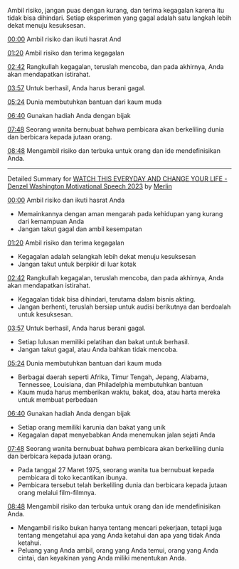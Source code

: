 Ambil risiko, jangan puas dengan kurang, dan terima kegagalan karena itu tidak bisa dihindari. Setiap eksperimen yang gagal adalah satu langkah lebih dekat menuju kesuksesan.

[00:00](https://www.youtube.com/watch?v=tbnzAVRZ9Xc&t=0) Ambil risiko dan ikuti hasrat And

[01:20](https://www.youtube.com/watch?v=tbnzAVRZ9Xc&t=80) Ambil risiko dan terima kegagalan

[02:42](https://www.youtube.com/watch?v=tbnzAVRZ9Xc&t=162) Rangkullah kegagalan, teruslah mencoba, dan pada akhirnya, Anda akan mendapatkan istirahat.

[03:57](https://www.youtube.com/watch?v=tbnzAVRZ9Xc&t=237) Untuk berhasil, Anda harus berani gagal.

[05:24](https://www.youtube.com/watch?v=tbnzAVRZ9Xc&t=324) Dunia membutuhkan bantuan dari kaum muda

[06:40](https://www.youtube.com/watch?v=tbnzAVRZ9Xc&t=400) Gunakan hadiah Anda dengan bijak

[07:48](https://www.youtube.com/watch?v=tbnzAVRZ9Xc&t=468) Seorang wanita bernubuat bahwa pembicara akan berkeliling dunia dan berbicara kepada jutaan orang.

[08:48](https://www.youtube.com/watch?v=tbnzAVRZ9Xc&t=528) Mengambil risiko dan terbuka untuk orang dan ide mendefinisikan Anda.

---------------------------------

Detailed Summary for [WATCH THIS EVERYDAY AND CHANGE YOUR LIFE - Denzel Washington Motivational Speech 2023](https://www.youtube.com/watch?v=tbnzAVRZ9Xc) by [Merlin](https://merlin.foyer.work/)

[00:00](https://www.youtube.com/watch?v=tbnzAVRZ9Xc&t=0) Ambil risiko dan ikuti hasrat Anda
- Memainkannya dengan aman mengarah pada kehidupan yang kurang dari kemampuan Anda
- Jangan takut gagal dan ambil kesempatan

[01:20](https://www.youtube.com/watch?v=tbnzAVRZ9Xc&t=80) Ambil risiko dan terima kegagalan
- Kegagalan adalah selangkah lebih dekat menuju kesuksesan
- Jangan takut untuk berpikir di luar kotak

[02:42](https://www.youtube.com/watch?v=tbnzAVRZ9Xc&t=162) Rangkullah kegagalan, teruslah mencoba, dan pada akhirnya, Anda akan mendapatkan istirahat.
- Kegagalan tidak bisa dihindari, terutama dalam bisnis akting.
- Jangan berhenti, teruslah bersiap untuk audisi berikutnya dan berdoalah untuk kesuksesan.

[03:57](https://www.youtube.com/watch?v=tbnzAVRZ9Xc&t=237) Untuk berhasil, Anda harus berani gagal.
- Setiap lulusan memiliki pelatihan dan bakat untuk berhasil.
- Jangan takut gagal, atau Anda bahkan tidak mencoba.

[05:24](https://www.youtube.com/watch?v=tbnzAVRZ9Xc&t=324) Dunia membutuhkan bantuan dari kaum muda
- Berbagai daerah seperti Afrika, Timur Tengah, Jepang, Alabama, Tennessee, Louisiana, dan Philadelphia membutuhkan bantuan
- Kaum muda harus memberikan waktu, bakat, doa, atau harta mereka untuk membuat perbedaan

[06:40](https://www.youtube.com/watch?v=tbnzAVRZ9Xc&t=400) Gunakan hadiah Anda dengan bijak
- Setiap orang memiliki karunia dan bakat yang unik
- Kegagalan dapat menyebabkan Anda menemukan jalan sejati Anda

[07:48](https://www.youtube.com/watch?v=tbnzAVRZ9Xc&t=468) Seorang wanita bernubuat bahwa pembicara akan berkeliling dunia dan berbicara kepada jutaan orang.
- Pada tanggal 27 Maret 1975, seorang wanita tua bernubuat kepada pembicara di toko kecantikan ibunya.
- Pembicara tersebut telah berkeliling dunia dan berbicara kepada jutaan orang melalui film-filmnya.

[08:48](https://www.youtube.com/watch?v=tbnzAVRZ9Xc&t=528) Mengambil risiko dan terbuka untuk orang dan ide mendefinisikan Anda.
- Mengambil risiko bukan hanya tentang mencari pekerjaan, tetapi juga tentang mengetahui apa yang Anda ketahui dan apa yang tidak Anda ketahui.
- Peluang yang Anda ambil, orang yang Anda temui, orang yang Anda cintai, dan keyakinan yang Anda miliki menentukan Anda.